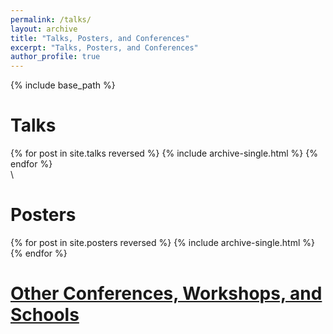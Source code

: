 ```yaml
---
permalink: /talks/
layout: archive
title: "Talks, Posters, and Conferences"
excerpt: "Talks, Posters, and Conferences"
author_profile: true
---
```


{% include base_path %}

# Talks

{% for post in site.talks reversed %}
  {% include archive-single.html %}
{% endfor %}
\
\
# Posters

{% for post in site.posters reversed %}
  {% include archive-single.html %}
{% endfor %}

# [Other Conferences, Workshops, and Schools](https://francescomascari.github.io/conferences/talks_other)
